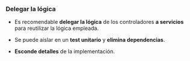 ### Delegar la lógica

- Es recomendable **delegar la lógica** de los controladores **a servicios** para reutilizar la lógica empleada.

- Se puede aislar en un **test unitario** y **elimina dependencias**.

- **Esconde detalles** de la implementación.
